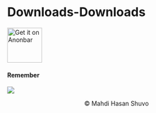 # Downloads-Downloads



<!-- Click the download button to download latest release app. -->
[<img src="https://freepngimg.com/thumb/download_now_button/25800-4-download-now-button-blue.png"
     alt="Get it on Anonbar"
     height="80">](https://drive.google.com/file/d/141ec65233P-rfmLqCo0QJTRez_FgFAn5/view?usp=drive_link)
<!-- BEGIN LATEST DOWNLOAD BUTTON -->

#### Remember

![](https://drive.google.com/file/d/141ec65233P-rfmLqCo0QJTRez_FgFAn5/view?usp=drive_link)
 <div align="center">
© Mahdi Hasan Shuvo
